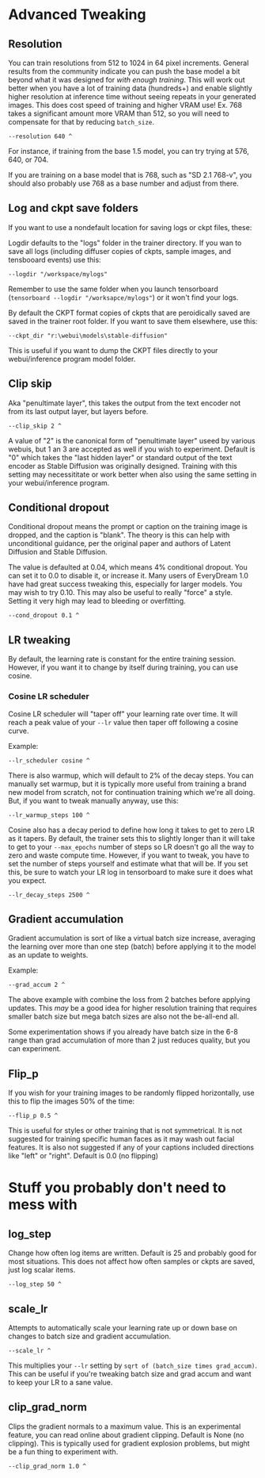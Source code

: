 # Advanced Tweaking

## Resolution

You can train resolutions from 512 to 1024 in 64 pixel increments.  General results from the community indicate you can push the base model a bit beyond what it was designed for *with enough training*.  This will work out better when you have a lot of training data (hundreds+) and enable slightly higher resolution at inference time without seeing repeats in your generated images.  This does cost speed of training and higher VRAM use!  Ex. 768 takes a significant amount more VRAM than 512, so you will need to compensate for that by reducing ```batch_size```.

    --resolution 640 ^

For instance, if training from the base 1.5 model, you can try trying at 576, 640, or 704.

If you are training on a base model that is 768, such as "SD 2.1 768-v", you should also probably use 768 as a base number and adjust from there.

## Log and ckpt save folders

If you want to use a nondefault location for saving logs or ckpt files, these:

Logdir defaults to the "logs" folder in the trainer directory.  If you wan to save all logs (including diffuser copies of ckpts, sample images, and tensbooard events) use this:

    --logdir "/workspace/mylogs"

Remember to use the same folder when you launch tensorboard (```tensorboard --logdir "/worksapce/mylogs"```) or it won't find your logs.

By default the CKPT format copies of ckpts that are peroidically saved are saved in the trainer root folder.  If you want to save them elsewhere, use this:

    --ckpt_dir "r:\webui\models\stable-diffusion"

This is useful if you want to dump the CKPT files directly to your webui/inference program model folder. 

## Clip skip

Aka "penultimate layer", this takes the output from the text encoder not from its last output layer, but layers before.  

    --clip_skip 2 ^

A value of "2" is the canonical form of "penultimate layer" useed by various webuis, but 1 an 3 are accepted as well if you wish to experiment.  Default is "0" which takes the "last hidden layer" or standard output of the text encoder as Stable Diffusion was originally designed.  Training with this setting may necessititate or work better when also using the same setting in your webui/inference program.  

## Conditional dropout

Conditional dropout means the prompt or caption on the training image is dropped, and the caption is "blank".  The theory is this can help with unconditional guidance, per the original paper and authors of Latent Diffusion and Stable Diffusion.

The value is defaulted at 0.04, which means 4% conditional dropout.  You can set it to 0.0 to disable it, or increase it.  Many users of EveryDream 1.0 have had great success tweaking this, especially for larger models.  You may wish to try 0.10.  This may also be useful to really "force" a style.  Setting it very high may lead to bleeding or overfitting.

    --cond_dropout 0.1 ^

## LR tweaking

By default, the learning rate is constant for the entire training session.  However, if you want it to change by itself during training, you can use cosine.

### Cosine LR scheduler
Cosine LR scheduler will "taper off" your learning rate over time. It will reach a peak value of your ```--lr``` value then taper off following a cosine curve.

Example:

    --lr_scheduler cosine ^

There is also warmup, which will default to 2% of the decay steps.  You can manually set warmup, but it is typically more useful from training a brand new model from scratch, not for continuation training which we're all doing.  But, if you want to tweak manually anyway, use this:

    --lr_warmup_steps 100 ^

Cosine also has a decay period to define how long it takes to get to zero LR as it tapers.  By default, the trainer sets this to slightly longer than it will take to get to your ```--max_epochs``` number of steps so LR doesn't go all the way to zero and waste compute time.   However, if you want to tweak, you have to set the number of steps yourself and estimate what that will be.  If you set this, be sure to watch your LR log in tensorboard to make sure it does what you expect.

    --lr_decay_steps 2500 ^

## Gradient accumulation

Gradient accumulation is sort of like a virtual batch size increase, averaging the learning over more than one step (batch) before applying it to the model as an update to weights.

Example:

    --grad_accum 2 ^

The above example with combine the loss from 2 batches before applying updates.  This *may* be a good idea for higher resolution training that requires smaller batch size but mega batch sizes are also not the be-all-end all.

Some experimentation shows if you already have batch size in the 6-8 range than grad accumulation of more than 2 just reduces quality, but you can experiment. 


## Flip_p

If you wish for your training images to be randomly flipped horizontally, use this to flip the images 50% of the time:

    --flip_p 0.5 ^

This is useful for styles or other training that is not symmetrical.  It is not suggested for training specific human faces as it may wash out facial features.  It is also not suggested if any of your captions included directions like "left" or "right".  Default is 0.0 (no flipping)

# Stuff you probably don't need to mess with

## log_step

Change how often log items are written.  Default is 25 and probably good for most situations.   This does not affect how often samples or ckpts are saved, just log scalar items. 

    --log_step 50 ^

## scale_lr

Attempts to automatically scale your learning rate up or down base on changes to batch size and gradient accumulation.

    --scale_lr ^

This multiplies your ```--lr``` setting by ```sqrt of (batch_size times grad_accum)```. This can be useful if you're tweaking batch size and grad accum and want to keep your LR to a sane value. 

## clip_grad_norm

Clips the gradient normals to a maximum value.  This is an experimental feature, you can read online about gradient clipping.  Default is None (no clipping).  This is typically used for gradient explosion problems, but might be a fun thing to experiment with.

    --clip_grad_norm 1.0 ^